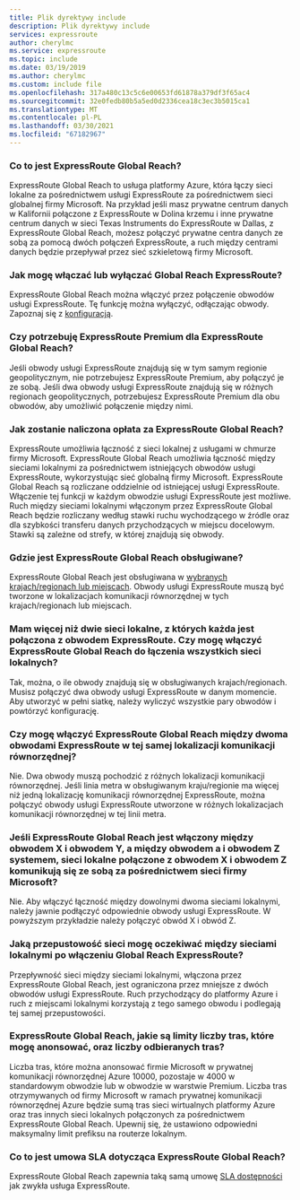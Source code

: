 ```yaml
---
title: Plik dyrektywy include
description: Plik dyrektywy include
services: expressroute
author: cherylmc
ms.service: expressroute
ms.topic: include
ms.date: 03/19/2019
ms.author: cherylmc
ms.custom: include file
ms.openlocfilehash: 317a480c13c5c6e00653fd61878a379df3f65ac4
ms.sourcegitcommit: 32e0fedb80b5a5ed0d2336cea18c3ec3b5015ca1
ms.translationtype: MT
ms.contentlocale: pl-PL
ms.lasthandoff: 03/30/2021
ms.locfileid: "67182967"
---
```

### <a name="what-is-expressroute-global-reach"></a>Co to jest ExpressRoute Global Reach?

ExpressRoute Global Reach to usługa platformy Azure, która łączy sieci lokalne za pośrednictwem usługi ExpressRoute za pośrednictwem sieci globalnej firmy Microsoft. Na przykład jeśli masz prywatne centrum danych w Kalifornii połączone z ExpressRoute w Dolina krzemu i inne prywatne centrum danych w sieci Texas Instruments do ExpressRoute w Dallas, z ExpressRoute Global Reach, możesz połączyć prywatne centra danych ze sobą za pomocą dwóch połączeń ExpressRoute, a ruch między centrami danych będzie przepływał przez sieć szkieletową firmy Microsoft.

### <a name="how-do-i-enable-or-disable-expressroute-global-reach"></a>Jak mogę włączać lub wyłączać Global Reach ExpressRoute?

ExpressRoute Global Reach można włączyć przez połączenie obwodów usługi ExpressRoute. Tę funkcję można wyłączyć, odłączając obwody. Zapoznaj się z [konfiguracją](../articles/expressroute/expressroute-howto-set-global-reach.md).

### <a name="do-i-need-expressroute-premium-for-expressroute-global-reach"></a>Czy potrzebuję ExpressRoute Premium dla ExpressRoute Global Reach?

Jeśli obwody usługi ExpressRoute znajdują się w tym samym regionie geopolitycznym, nie potrzebujesz ExpressRoute Premium, aby połączyć je ze sobą. Jeśli dwa obwody usługi ExpressRoute znajdują się w różnych regionach geopolitycznych, potrzebujesz ExpressRoute Premium dla obu obwodów, aby umożliwić połączenie między nimi. 

### <a name="how-will-i-be-charged-for-expressroute-global-reach"></a>Jak zostanie naliczona opłata za ExpressRoute Global Reach?

ExpressRoute umożliwia łączność z sieci lokalnej z usługami w chmurze firmy Microsoft. ExpressRoute Global Reach umożliwia łączność między sieciami lokalnymi za pośrednictwem istniejących obwodów usługi ExpressRoute, wykorzystując sieć globalną firmy Microsoft. ExpressRoute Global Reach są rozliczane oddzielnie od istniejącej usługi ExpressRoute. Włączenie tej funkcji w każdym obwodzie usługi ExpressRoute jest możliwe. Ruch między sieciami lokalnymi włączonym przez ExpressRoute Global Reach będzie rozliczany według stawki ruchu wychodzącego w źródle oraz dla szybkości transferu danych przychodzących w miejscu docelowym. Stawki są zależne od strefy, w której znajdują się obwody.

### <a name="where-is-expressroute-global-reach-supported"></a>Gdzie jest ExpressRoute Global Reach obsługiwane?

ExpressRoute Global Reach jest obsługiwana w [wybranych krajach/regionach lub miejscach](../articles/expressroute/expressroute-global-reach.md). Obwody usługi ExpressRoute muszą być tworzone w lokalizacjach komunikacji równorzędnej w tych krajach/regionach lub miejscach.

### <a name="i-have-more-than-two-on-premises-networks-each-connected-to-an-expressroute-circuit-can-i-enable-expressroute-global-reach-to-connect-all-of-my-on-premises-networks-together"></a>Mam więcej niż dwie sieci lokalne, z których każda jest połączona z obwodem ExpressRoute. Czy mogę włączyć ExpressRoute Global Reach do łączenia wszystkich sieci lokalnych?

Tak, można, o ile obwody znajdują się w obsługiwanych krajach/regionach. Musisz połączyć dwa obwody usługi ExpressRoute w danym momencie. Aby utworzyć w pełni siatkę, należy wyliczyć wszystkie pary obwodów i powtórzyć konfigurację. 

### <a name="can-i-enable-expressroute-global-reach-between-two-expressroute-circuits-at-the-same-peering-location"></a>Czy mogę włączyć ExpressRoute Global Reach między dwoma obwodami ExpressRoute w tej samej lokalizacji komunikacji równorzędnej?

Nie. Dwa obwody muszą pochodzić z różnych lokalizacji komunikacji równorzędnej. Jeśli linia metra w obsługiwanym kraju/regionie ma więcej niż jedną lokalizację komunikacji równorzędnej ExpressRoute, można połączyć obwody usługi ExpressRoute utworzone w różnych lokalizacjach komunikacji równorzędnej w tej linii metra. 

### <a name="if-expressroute-global-reach-is-enabled-between-circuit-x-and-circuit-y-and-between-circuit-y-and-circuit-z-will-my-on-premises-networks-connected-to-circuit-x-and-circuit-z-talk-to-each-other-via-microsofts-network"></a>Jeśli ExpressRoute Global Reach jest włączony między obwodem X i obwodem Y, a między obwodem a i obwodem Z systemem, sieci lokalne połączone z obwodem X i obwodem Z komunikują się ze sobą za pośrednictwem sieci firmy Microsoft?

Nie. Aby włączyć łączność między dowolnymi dwoma sieciami lokalnymi, należy jawnie podłączyć odpowiednie obwody usługi ExpressRoute. W powyższym przykładzie należy połączyć obwód X i obwód Z. 

### <a name="what-is-the-network-throughput-i-can-expect-between-my-on-premises-networks-after-i-enable-expressroute-global-reach"></a>Jaką przepustowość sieci mogę oczekiwać między sieciami lokalnymi po włączeniu Global Reach ExpressRoute?

Przepływność sieci między sieciami lokalnymi, włączona przez ExpressRoute Global Reach, jest ograniczona przez mniejsze z dwóch obwodów usługi ExpressRoute. Ruch przychodzący do platformy Azure i ruch z miejscami lokalnymi korzystają z tego samego obwodu i podlegają tej samej przepustowości. 

### <a name="with-expressroute-global-reach-what-are-the-limits-on-the-number-of-routes-i-can-advertise-and-the-number-of-routes-i-will-receive"></a>ExpressRoute Global Reach, jakie są limity liczby tras, które mogę anonsować, oraz liczby odbieranych tras?

Liczba tras, które można anonsować firmie Microsoft w prywatnej komunikacji równorzędnej Azure 10000, pozostaje w 4000 w standardowym obwodzie lub w obwodzie w warstwie Premium. Liczba tras otrzymywanych od firmy Microsoft w ramach prywatnej komunikacji równorzędnej Azure będzie sumą tras sieci wirtualnych platformy Azure oraz tras innych sieci lokalnych połączonych za pośrednictwem ExpressRoute Global Reach. Upewnij się, że ustawiono odpowiedni maksymalny limit prefiksu na routerze lokalnym. 

### <a name="what-is-the-sla-for-expressroute-global-reach"></a>Co to jest umowa SLA dotycząca ExpressRoute Global Reach?

ExpressRoute Global Reach zapewnia taką samą umowę [SLA dostępności](https://azure.microsoft.com/support/legal/sla/expressroute/v1_3/) jak zwykła usługa ExpressRoute.
